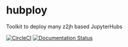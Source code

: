 # hubploy

Toolkit to deploy many z2jh based JupyterHubs

[![CircleCI](https://circleci.com/gh/yuvipanda/hubploy.svg?style=svg)](https://circleci.com/gh/pangeo-data/pangeo-cloud-federation)
[![Documentation Status](https://readthedocs.org/projects/hubploy/badge/?version=latest)](https://hubploy.readthedocs.io/en/latest/?badge=latest)
